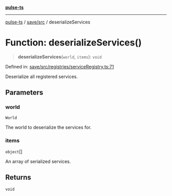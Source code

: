 [**pulse-ts**](../../../README.md)

***

[pulse-ts](../../../README.md) / [save/src](../README.md) / deserializeServices

# Function: deserializeServices()

> **deserializeServices**(`world`, `items`): `void`

Defined in: [save/src/registries/serviceRegistry.ts:71](https://github.com/jlehett/pulse-ts/blob/95f7e0ab0aafbcd2aad691251c554317b3dfe19c/packages/save/src/registries/serviceRegistry.ts#L71)

Deserialize all registered services.

## Parameters

### world

`World`

The world to deserialize the services for.

### items

`object`[]

An array of serialized services.

## Returns

`void`
